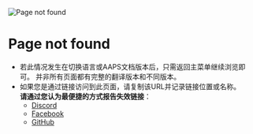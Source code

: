 ![Page not found](./images/404.png)

# Page not found

- 若此情况发生在切换语言或AAPS文档版本后，只需返回主菜单继续浏览即可。 并非所有页面都有完整的翻译版本和不同版本。
- 如果您是通过链接访问到此页面，请复制该URL并记录链接位置或名称。  
  **请通过您认为最便捷的方式报告失效链接**：
  - [Discord](https://discord.com/channels/629952586895851530/817392867995680768)
  - [Facebook](https://www.facebook.com/groups/AndroidAPSUsers)
  - [GitHub](https://github.com/openaps/AndroidAPSdocs/issues)



